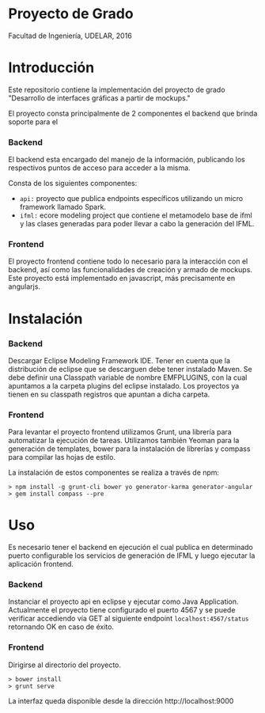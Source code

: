 # Proyecto de Grado
Facultad de Ingeniería, UDELAR, 2016

# Introducción
Este repositorio contiene la implementación del proyecto de grado "Desarrollo de interfaces gráficas a partir de mockups."

El proyecto consta principalmente de 2 componentes el backend que brinda soporte para el

### Backend
El backend esta encargado del manejo de la información, publicando los respectivos puntos de acceso para acceder a la misma.

Consta de los siguientes componentes:
* `api:` proyecto que publica endpoints específicos utilizando un micro framework llamado Spark.
* `ifml:` ecore modeling project que contiene el metamodelo base de ifml y las clases generadas para poder llevar a cabo la generación del IFML.

### Frontend
El proyecto frontend contiene todo lo necesario para la interacción con el backend, así como las funcionalidades de creación y armado de mockups. Este proyecto está implementado en javascript, más precisamente en angularjs.


# Instalación

### Backend
Descargar Eclipse Modeling Framework IDE. Tener en cuenta que la distribución de eclipse que se descarguen debe tener instalado Maven.
Se debe definir una Classpath variable de nombre EMFPLUGINS, con la cual apuntamos a la carpeta plugins del eclipse instalado. Los proyectos ya tienen en su classpath registros que apuntan a dicha carpeta.

### Frontend
Para levantar el proyecto frontend utilizamos Grunt, una librería para automatizar la ejecución de tareas. Utilizamos también Yeoman para la generación de templates, bower para la instalación de librerías y compass para compilar las hojas de estilo.

La instalación de estos componentes se realiza a través de npm:
```
> npm install -g grunt-cli bower yo generator-karma generator-angular
> gem install compass --pre
```

# Uso
Es necesario tener el backend en ejecución el cual publica en determinado puerto configurable los servicios de generación de IFML y luego ejecutar la aplicación frontend.

### Backend
Instanciar el proyecto api en eclipse y ejecutar como Java Application. Actualmente el proyecto tiene configurado el puerto 4567 y se puede verificar accediendo vía GET al siguiente endpoint `localhost:4567/status` retornando OK en caso de éxito.

### Frontend
Dirigirse al directorio del proyecto.
```
> bower install
> grunt serve
```

La interfaz queda disponible desde la dirección http://localhost:9000
